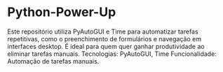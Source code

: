 # Python-Power-Up
Este repositório  utiliza PyAutoGUI e Time para automatizar tarefas repetitivas, como o preenchimento de formulários e navegação em interfaces desktop. É ideal para quem quer ganhar produtividade ao eliminar tarefas manuais.
Tecnologias: PyAutoGUI, Time
Funcionalidade: Automação de tarefas manuais.
